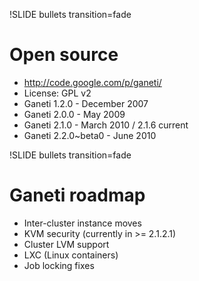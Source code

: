 !SLIDE bullets transition=fade

# Open source #

* http://code.google.com/p/ganeti/
* License: GPL v2
* Ganeti 1.2.0 - December 2007
* Ganeti 2.0.0 - May 2009
* Ganeti 2.1.0 - March 2010 / 2.1.6 current
* Ganeti 2.2.0~beta0 - June 2010

!SLIDE bullets transition=fade

# Ganeti roadmap #

* Inter-cluster instance moves
* KVM security (currently in >= 2.1.2.1)
* Cluster LVM support
* LXC (Linux containers)
* Job locking fixes

